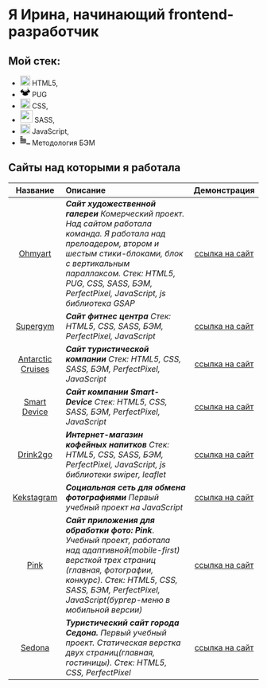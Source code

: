 # Я Ирина, начинающий frontend-разработчик

## Мой стек:
  - <img src="https://cdn.jsdelivr.net/gh/devicons/devicon/icons/html5/html5-original.svg" height="20" width="20"/> HTML5,
  - <svg width="20px" height="20px" version="1.1" id="Layer_1" xmlns="http://www.w3.org/2000/svg" xmlns:xlink="http://www.w3.org/1999/xlink" x="0px" y="0px" viewBox="0 0 128 128" style="enable-background:new 0 0 128 128;" xml:space="preserve">
        <g>
            <path class="st1" d="M107.4,50.9c-0.2-4.4,0.4-8.3-1.6-11.6c-4.8-8 2-16.8-13-40.8-13V27c0,0-0.5,0-0.5,0c0,0,0.5,0,0.5,0v-0.7
                c-24,0-36.6,4.8-41.4,13.1c-1.9,3.4-1.7,7.2-2,11.6c-0.2,3.5-1.8,7.2-1.1,11.2c0.8,5.2,1.1,10.4,1.9,15.2c0.6,3.9,6,7.2,6.5,10.9
                c1.4,10.2,12,14.9,36,14.9v0.8h-0.6h0.1H65v-0.8c24,0,34.2-4.7,35.5-14.9c0.5-3.8,5.5-7,6.1-10.9c0.8-4.8,1.1-10,1.9-15.2
                C109.2,58.2,107.6,54.4,107.4,50.9z"/>
            <path class="st3" d="M64.6,54.5c4.3,0.1,7.3,2.8,10.1,5.3c3.3,2.9,8.9,4.9,11.2,7.4c2.3,2.5,5.3,5,6.4,8.9
                c1.1,3.9,1.4,8.9,1.4,10.2c0,1.3,0.7,1,2.7,0c4.7-2.3,9.9-8.5,9.9-8.5c-0.6,3.9-5.7,7.4-6.2,11.1C98.9,99.1,89,104,64.5,104h-0.1h0
                H65"/>
            <path class="st3" d="M80.4,46.7c0.9,3.1,4.1,13.6-2.1,10.1c0,0,2.6,1.5,4.2,7.2c1.7,5.7,5.8,6.4,5.8,6.4s6.7,1.3,11.7-3
                c4.2-3.6,4.9-10,3.1-14.9c-1.8-4.8-5-6.3-9.7-7.3C88.7,44.1,79.3,43.2,80.4,46.7z"/>
            <g>
                <circle cx="92.3" cy="58.1" r="8.8"/>
                <circle class="st4" cx="90" cy="54.2" r="2.3"/>
            </g>
            <path class="st1" d="M78.9,57.7c0,0,7.9,5.4,12.2,10.7c4.3,5.3,4.2,6.3,4.2,6.3l-3.1,1.4c0,0-4.4-8.3-9.8-11.4
                c-5.5-3.1-6.1-5.7-6.1-5.7L78.9,57.7z"/>
            <path class="st3" d="M64.9,54.5c-4.3,0.1-7.5,2.8-10.4,5.3c-3.3,2.9-9.1,4.9-11.4,7.4c-2.3,2.5-5.4,5-6.5,8.9
                c-1.1,3.9-1.5,8.9-1.5,10.2c0,1.3,0.2,1.4-2.7,0c-4.7-2.2-9.9-8.5-9.9-8.5c0.6,3.9,5.7,7.4,6.2,11.1C30.1,99.1,40,104,64.5,104h0.1
                h0H65"/>
            <path class="st7" d="M88.1,71.4C83.3,65.5,75.6,60,64.9,60h-0.1h0c-10.7,0-18.4,5.5-23.2,11.4c-5,6.1-4.6,8.5-4.6,14.3
                c0,21,7.4,15,12.3,17.6c5,2.5,10.2,1.7,15.5,1.7h0h0.1c5.4,0,10.5,0.7,15.5-1.8c4.9-2.5,12.3,3.7,12.3-17.3
                C92.8,80.1,93.1,77.5,88.1,71.4z"/>
            <path class="st8" d="M64.4,65.2c0,0-0.7,9.7-2.1,11.6l2.6-0.6L64.4,65.2z"/>
            <path class="st8" d="M65.1,65.2c0,0,0.7,9.7,2.1,11.6l-2.6-0.6L65.1,65.2z"/>
            <path class="st7" d="M56.7,62.9c-1-2.3,2.6-6,8.3-6.1c5.7,0,9.3,3.7,8.3,6.1c-1,2.4-4.6,3.1-8.3,3.2C61.4,66,57.7,65.3,56.7,62.9z"
                />
            <path d="M65,65.2c0-0.4,3.4-0.5,5.2-1.7c0,0-3.7,1.2-4.5,0.7c-0.8-0.4-1-1.6-1-1.6s-0.3,1.2-0.9,1.6c-0.7,0.4-4.9-0.7-4.9-0.7
                s5.6,1.4,5.6,1.7c0,0.3-0.1,1.3-0.1,2c0,2.5,0,8.7,0.4,9.2c0.6,0.9,0.4-6.7,0.4-9.2C65.1,66.4,65.1,65.6,65,65.2z"/>
            <path class="st9" d="M65.2,78.6c1.7,0,4.7,1.2,7.4,3.1c-2.6-2.9-5.7-4.9-7.4-4.9c-1.8,0-5.6,2.2-8.3,5.4
                C59.7,80,63.3,78.6,65.2,78.6z"/>
            <path class="st8" d="M64.5,96.3c-3.8,0-7.5-1.2-10.9-2.1c-0.7-0.2-1.4,0.3-2.1,0.1c-6.3-2-11.4-5.4-14.5-9.7c0,0.3,0,0.7,0,1
                c0,21,7.4,15.1,12.3,17.6c5,2.5,10.2,1.7,15.5,1.7h0h0.1c5.4,0,10.5,0.7,15.5-1.8c4.9-2.5,12.3,3.6,12.3-17.4c0-0.8,0-1.6,0.1-2.3
                c-2.9,4.7-8.2,8.4-14.8,10.6c-0.6,0.2-2-0.3-2.6-0.2C71.8,95,68.6,96.3,64.5,96.3z"/>
            <path class="st8" d="M55,85c0,0-2.5,7.5-0.8,10.8l-2.3-1C51.9,94.8,53.6,87.2,55,85z"/>
            <path class="st8" d="M74.8,85c0,0,2.5,7.5,0.8,10.8l2.3-1C77.9,94.8,76.1,87.2,74.8,85z"/>
            <path class="st3" d="M48.6,46.7c-0.9,3.1-4.1,13.6,2.1,10.1c0,0-2.6,1.5-4.2,7.2s-5.8,6.4-5.8,6.4s-6.7,1.3-11.7-3
                c-4.2-3.6-4.9-10-3.1-14.9s5-6.3,9.7-7.3C40.3,44.1,49.6,43.2,48.6,46.7z"/>
            <path d="M64.9,76.8c2.7,0,11.1,5.8,11.2,12.9c0-0.1,0-0.2,0-0.4c0-7.4-6.8-13.3-11.2-13.3c-4.4,0-11.2,6-11.2,13.3
                c0,0.1,0,0.2,0,0.4C53.8,82.6,62.2,76.8,64.9,76.8z"/>
            <g>
                <ellipse transform="matrix(0.9683 -0.2497 0.2497 0.9683 -13.2339 18.6065)" class="st10" cx="66.7" cy="61.5" rx="0.8" ry="1.5"/>
                <ellipse transform="matrix(0.9551 0.2963 -0.2963 0.9551 21.0115 -15.7209)" class="st10" cx="62.4" cy="61.5" rx="0.8" ry="1.5"/>
            </g>
            <g>
                <circle cx="37.2" cy="58.1" r="8.8"/>
                <circle class="st4" cx="39.5" cy="54.2" r="2.3"/>
            </g>
            <g>
                <path class="st9" d="M67.5,58.2c0-0.1-2.3,1-2.9,1.1c-0.6-0.1-2.9-1.2-2.9-1.1c0,0,1.9,0,2.9,0C65.6,58.2,67.5,58.2,67.5,58.2z"/>
            </g>
            <path class="st1" d="M50,57.7c0,0-7.9,5.4-12.2,10.7c-4.3,5.3-4.2,6.3-4.2,6.3l3.1,1.4c0,0,4.4-8.3,9.8-11.4s6.1-5.7,6.1-5.7
                L50,57.7z"/>
            <path class="st3" d="M32.7,41.7c0,0-2.7,7.4-8.7,10.5C24,52.2,33.4,51.1,32.7,41.7z"/>
            <path class="st3" d="M95.8,41.7c0,0,2.7,7.4,8.7,10.5C104.5,52.2,95.1,51.1,95.8,41.7z"/>
            <path class="st3" d="M78.7,55.5c0,0-5.9-6.2-13.8-6.4l0,0c-0.1,0,0.2,0,0.1,0c-0.1,0,0.1,0,0.1,0v0c-8,0.2-13.8,6.4-13.8,6.4
                c6.9-4.8,12.8-4.7,13.8-4.7v0c0,0,0,0,0,0c0,0,0,0,0,0v0C65,50.8,71.8,50.7,78.7,55.5z"/>
            <path class="st3" d="M71.8,42.5c0,0-3-4.2-7-4.3l0,0c0,0,0.1,0,0.1,0c0,0,0.1,0,0.1,0v0c-3,0.1-6.9,4.3-6.9,4.3
                c3.4-3.3,6.9-3.2,6.9-3.2v0c0,0,0,0,0,0c0,0,0,0,0,0v0C65,39.3,68.3,39.2,71.8,42.5z"/>
            <path class="st3" d="M37.2,73.2c0,0-4.7,2.3-8.1,0.9l0,0c0,0-0.1,0-0.1,0c0,0,0,0,0,0v0c-3-1.7-4.5-6.8-4.5-6.8
                S27.5,76.3,37.2,73.2z"/>
            <path class="st3" d="M92,73.2c0,0,4.7,2.3,8.1,0.9l0,0c0,0,0,0,0,0c0,0,0,0,0,0v0c4-1.7,4.6-6.8,4.6-6.8S101.7,76.3,92,73.2z"/>
            <g>
                <path class="st3" d="M42.6,41.2c2.6-0.5,6.9-0.6,10.3,0.5c4.3,1.5,0.8,7,1.7,7.3c0.9,0.3,2.1-3.8,10.1-3.4c8.1,0.4,9,4,10.1,3.4
                    s-1.1-10,11-7.8c0,0-12.7-3.4-12.1,5.8c0,0-7.3-5.6-17.5-0.6C56.3,46.4,58.9,37.8,42.6,41.2z"/>
            </g>
            <path class="st3" d="M86.9,41.2c0.2,0,0.3,0.1,0.4,0.1C87.4,41.3,87.2,41.2,86.9,41.2z"/>
            <path class="st3" d="M86.9,41.2C86.9,41.2,86.9,41.2,86.9,41.2C86.9,41.2,86.9,41.2,86.9,41.2z"/>
            <path class="st3" d="M39.1,28.9c0,0-10.8,13.6-12.4,18.8c-1.6,5.3-2.8,27-4.2,30.1l-5-21.4l9.2-22.3L39.1,28.9z"/>
            <path class="st3" d="M89.9,28.9c0,0,10.8,13.6,12.4,18.8c1.6,5.3,2.8,27,4.2,30.1l5-21.4l-9.2-22.3L89.9,28.9z"/>
            <path class="st7" d="M89.4,28.9c0,0,11.6,9.7,15,20.9c3.4,11.2,2,24.8,4.6,26.5c3.7,2.4,7.9-11.9,9.3-13.4c2.2-2.4,9.5-8.5,10-9.6
                c0.5-1.1-14.8-17.8-21.5-21.1C98.7,28.4,88.7,28.1,89.4,28.9z"/>
            <path class="st8" d="M99.3,34.9c0,0,13.7,17.5,13.5,39.3l5.5-11.2C118.2,63,113.4,48.7,99.3,34.9z"/>
            <path class="st7" d="M39.1,28.9c0,0-11.6,9.7-15,20.9s-2,24.8-4.6,26.5c-3.7,2.4-7.9-11.9-9.3-13.4c-2.2-2.4-9.5-8.5-10-9.6
                c-0.5-1.1,14.8-17.8,21.5-21.1C29.8,28.4,39.8,28.1,39.1,28.9z"/>
            <path class="st8" d="M29.2,34.9c0,0-13.7,17.5-13.5,39.3L10.3,63C10.3,63,15.1,48.7,29.2,34.9z"/>
            <path class="st3" d="M21.8,74.6c0,0,1,5.4,2.6,7.1s0.5-1.3,0.5-1.3s-1.7-0.9-1.4-7.8S21.8,74.6,21.8,74.6z"/>
            <path class="st3" d="M107.1,74.6c0,0-1,5.4-2.6,7.1s-0.5-1.3-0.5-1.3s1.7-0.9,1.4-7.8S107.1,74.6,107.1,74.6z"/>
            <g>
                <circle class="st8" cx="54.5" cy="70.5" r="0.8"/>
                <circle class="st8" cx="49.9" cy="75.3" r="0.8"/>
                <circle class="st8" cx="48.4" cy="70.5" r="0.8"/>
            </g>
            <g>
                <circle class="st8" cx="74" cy="70.5" r="0.8"/>
                <circle class="st8" cx="78.6" cy="75.3" r="0.8"/>
                <circle class="st8" cx="80.1" cy="70.5" r="0.8"/>
            </g>
        </g>
    </svg> PUG
  - <img src="https://cdn.jsdelivr.net/gh/devicons/devicon/icons/css3/css3-original.svg" height="20" width="20"/> CSS,
  - <img src="https://cdn.jsdelivr.net/gh/devicons/devicon/icons/sass/sass-original.svg" height="25" width="25"/> SASS,
  - <img src="https://cdn.jsdelivr.net/gh/devicons/devicon/icons/javascript/javascript-plain.svg" height="20" width="20"/> JavaScript,
  - <svg width="20px" height="20px" viewBox="0 0 256 212" version="1.1"   xmlns="http://www.w3.org/2000/svg" xmlns:xlink="http://www.w3.org/1999/xlink" preserveAspectRatio="xMidYMid">
	  <g fill="#010101">
		<path d="M0,32.6915521 L59.8506876,32.6915521 L59.8506876,50.2946955 L0,50.2946955 L0,32.6915521 Z M0,0 L59.8506876,0 L59.8506876,17.6031434 L0,17.6031434 L0,0 Z M107.379175,65.1316306 L0,65.1316306 L0,82.7347741 L103.355599,82.7347741 C114.671906,82.7347741 141.076621,82.9862475 150.884086,98.8290766 L150.884086,89.021611 C146.10609,73.4302554 132.023576,65.1316306 107.379175,65.1316306 L107.379175,65.1316306 Z M107.630648,97.8231827 L1.42108547e-14,97.8231827 L1.42108547e-14,115.426326 L103.355599,115.426326 C128.502947,115.426326 144.345776,116.43222 150.884086,119.952849 L150.884086,112.157171 C145.854617,99.8349705 124.730845,97.8231827 107.630648,97.8231827 L107.630648,97.8231827 Z M107.379175,180.80943 L0,180.80943 L0,163.206287 L103.355599,163.206287 C114.671906,163.206287 141.076621,162.954813 150.884086,147.111984 L150.884086,156.91945 C146.10609,172.510806 132.023576,180.80943 107.379175,180.80943 L107.379175,180.80943 Z M107.630648,148.117878 L1.42108547e-14,148.117878 L1.42108547e-14,130.514735 L103.355599,130.514735 C128.502947,130.514735 144.345776,129.508841 150.884086,125.988212 L150.884086,133.78389 C145.854617,146.10609 124.730845,148.117878 107.630648,148.117878 L107.630648,148.117878 Z M177.037328,211.237721 L256,211.237721 L256,200.424361 L179.300589,200.424361 C172.510806,200.424361 156.416503,200.172888 150.632613,190.868369 L150.632613,196.903733 C153.398821,206.208251 161.948919,211.237721 177.037328,211.237721 L177.037328,211.237721 Z M176.785855,191.371316 L255.748527,191.371316 L255.748527,180.557957 L179.300589,180.557957 C163.960707,180.557957 154.404715,180.05501 150.632613,177.791749 L150.632613,182.569745 C153.650295,190.113949 166.475442,191.371316 176.785855,191.371316 L176.785855,191.371316 Z"></path>
	  </g>
    </svg> Методология БЭМ

## Сайты над которыми я работала
Название | Описание | Демонстрация 
:-:|:-|:-:
[Ohmyart](https://github.com/SitnikovaIrina/ohmyart)| ___Сайт художественной галереи___ _Комерческий проект. Над сайтом работала команда. Я работала над прелоадером, втором и шестым стики-блоками, блок с вертикальным параллаксом. Стек: HTML5, PUG, CSS, SASS, БЭМ, PerfectPixel, JavaScript, js библиотека GSAP_|[ссылка на сайт](https://sitnikovairina.github.io/ohmyart/)
[Supergym](https://github.com/SitnikovaIrina/supergym)| ___Сайт фитнес центра___ _Стек: HTML5, CSS, SASS, БЭМ, PerfectPixel, JavaScript_ | [ссылка на сайт](https://sitnikovairina.github.io/supergym/)
[Antarctic Cruises](https://github.com/SitnikovaIrina/antarctic-cruises)| ___Сайт туристической компании___ _Стек: HTML5, CSS, SASS, БЭМ, PerfectPixel, JavaScript_ |[ссылка на сайт](https://sitnikovairina.github.io/antarctic-cruises/)
[Smart Device](https://github.com/SitnikovaIrina/smart-device)| ___Сайт компании Smart-Device___ _Стек: HTML5, CSS, SASS, БЭМ, PerfectPixel, JavaScript_ |[ссылка на сайт](https://sitnikovairina.github.io/smart-device/)
[Drink2go](https://github.com/SitnikovaIrina/drink2go)| ___Интернет-магазин кофейных напитков___ _Стек: HTML5, CSS, SASS, БЭМ, PerfectPixel, JavaScript, js библиотеки swiper, leaflet_  |[ссылка на сайт](https://sitnikovairina.github.io/drink2go/)
[Kekstagram](https://github.com/SitnikovaIrina/kekstagram)| ___Социальная сеть для обмена фотографиями___ _Первый учебный проект на JavaScript_ | [ссылка на сайт](https://sitnikovairina.github.io/kekstagram/)
[Pink](https://github.com/SitnikovaIrina/pink) | ___Сайт приложения для обработки фото: Pink___. _Учебный проект, работала над адаптивной(mobile-first) версткой трех страниц (главная, фотографии, конкурс). Стек: HTML5, CSS, SASS, БЭМ, PerfectPixel, JavaScript(бургер-меню в мобильной версии)_| [ссылка на сайт](https://sitnikovairina.github.io/pink/)
[Sedona](https://github.com/SitnikovaIrina/sedona) | ___Туристический сайт города Седона.___ _Первый учебный проект. Статическая верстка двух страниц(главная, гостиницы). Стек: HTML5, CSS, PerfectPixel_ | [ссылка на сайт](https://sitnikovairina.github.io/sedona/)
